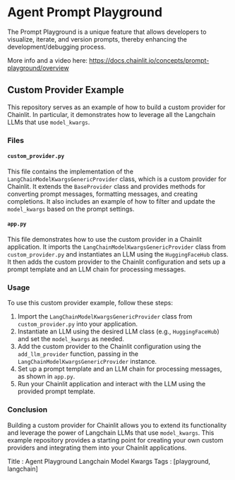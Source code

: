 # Agent Prompt Playground
The Prompt Playground is a unique feature that allows developers to visualize, iterate, and version prompts, thereby enhancing the development/debugging process.

More info and a video here: https://docs.chainlit.io/concepts/prompt-playground/overview

## Custom Provider Example

This repository serves as an example of how to build a custom provider for Chainlit. In particular, it demonstrates how to leverage all the Langchain LLMs that use `model_kwargs`.

### Files

#### `custom_provider.py`

This file contains the implementation of the `LangChainModelKwargsGenericProvider` class, which is a custom provider for Chainlit. It extends the `BaseProvider` class and provides methods for converting prompt messages, formatting messages, and creating completions. It also includes an example of how to filter and update the `model_kwargs` based on the prompt settings.

#### `app.py`

This file demonstrates how to use the custom provider in a Chainlit application. It imports the `LangChainModelKwargsGenericProvider` class from `custom_provider.py` and instantiates an LLM using the `HuggingFaceHub` class. It then adds the custom provider to the Chainlit configuration and sets up a prompt template and an LLM chain for processing messages.

### Usage

To use this custom provider example, follow these steps:

1. Import the `LangChainModelKwargsGenericProvider` class from `custom_provider.py` into your application.
2. Instantiate an LLM using the desired LLM class (e.g., `HuggingFaceHub`) and set the `model_kwargs` as needed.
3. Add the custom provider to the Chainlit configuration using the `add_llm_provider` function, passing in the `LangChainModelKwargsGenericProvider` instance.
4. Set up a prompt template and an LLM chain for processing messages, as shown in `app.py`.
5. Run your Chainlit application and interact with the LLM using the provided prompt template.

### Conclusion

Building a custom provider for Chainlit allows you to extend its functionality and leverage the power of Langchain LLMs that use `model_kwargs`. This example repository provides a starting point for creating your own custom providers and integrating them into your Chainlit applications.

Title : Agent Playground Langchain Model Kwargs
Tags : [playground, langchain]